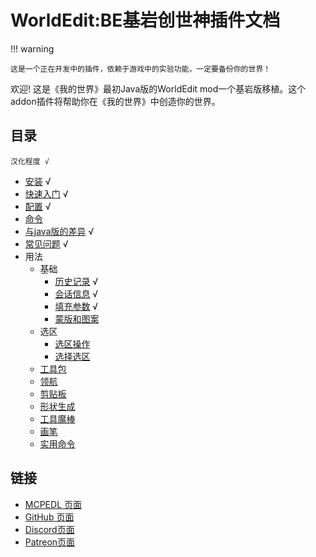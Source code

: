 # WorldEdit:BE基岩创世神插件文档

!!! warning
    
    这是一个正在开发中的插件，依赖于游戏中的实验功能，一定要备份你的世界！

欢迎! 这是《我的世界》最初Java版的WorldEdit mod一个基岩版移植。这个addon插件将帮助你在《我的世界》中创造你的世界。

## 目录

`汉化程度 √`

- [安装](installation.md) √
- [快速入门](quick_start.md) √
- [配置](configuration.md) √
- [命令](commands.md) 
- [与java版的差异](differences.md) √
- [常见问题](common_questions.md) √
- 用法
    - 基础
        - [历史记录](usage/general/history.md) √
        - [会话信息](usage/general/sessions.md) √
        - [填充参数](usage/general/patterns.md) √
        - [蒙版和图案](usage/general/masks.md) 
    - 选区
        - [选区操作](usage/regions/region_operations.md) 
        - [选择选区](usage/regions/selection.md) 
    - [工具包](usage/kit.md) 
    - [领航](usage/navigation.md) 
    - [剪贴板 ](usage/clipboard.md) 
    - [形状生成](usage/generation.md) 
    - [工具魔棒](usage/tools.md) 
    - [画笔](usage/brushes.md) 
    - [实用命令](usage/utilites.md) 

## 链接

- [MCPEDL 页面](https://mcpedl.com/worldedit-be-addon)
- [GitHub 页面](https://github.com/SIsilicon/WorldEdit-BE)
- [Discord页面](https://discord.gg/M5uAkr9WU2)
- [Patreon页面](https://patreon.com/sisilicon)
